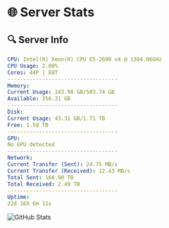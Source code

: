 # 🌐 Server Stats
## 🔍 Server Info
```yaml
CPU: Intel(R) Xeon(R) CPU E5-2699 v4 @ 1304.06GHz
CPU Usage: 2.80%
Cores: 44P | 88T
-----------------------------------
Memory:
Current Usage: 143.98 GB/503.74 GB
Available: 356.31 GB
-----------------------------------
Disk:
Current Usage: 43.31 GB/1.71 TB
Free: 1.58 TB
-----------------------------------
GPU:
No GPU detected
-----------------------------------
Network:
Current Transfer (Sent): 24.75 MB/s
Current Transfer (Received): 12.43 MB/s
Total Sent: 168.90 TB
Total Received: 2.49 TB
-----------------------------------
Uptime:
22d 16h 6m 11s
```
![GitHub Stats](https://img.shields.io/badge/Updated-2025-03-02_14:49:29-blue)
